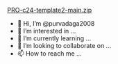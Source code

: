 [PRO-c24-template2-main.zip](https://github.com/purvadaga2008/purvadaga2008/files/6203389/PRO-c24-template2-main.zip)
- 👋 Hi, I’m @purvadaga2008
- 👀 I’m interested in ...
- 🌱 I’m currently learning ...
- 💞️ I’m looking to collaborate on ...
- 📫 How to reach me ...

<!---
purvadaga2008/purvadaga2008 is a ✨ special ✨ repository because its `README.md` (this file) appears on your GitHub profile.
You can click the Preview link to take a look at your changes.
--->
